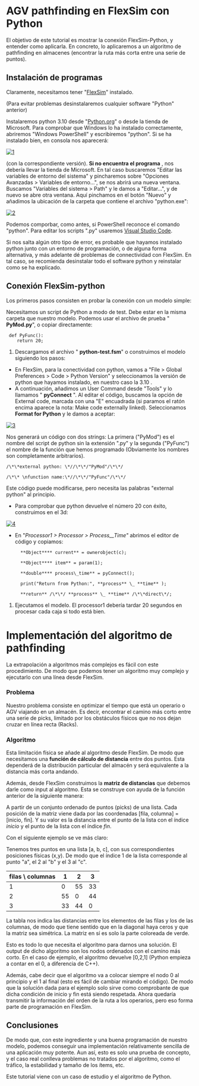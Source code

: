 # AGV pathfinding en FlexSim con Python

El objetivo de este tutorial es mostrar la conexión FlexSim-Python, y entender como aplicarla. En concreto, lo aplicaremos a un algoritmo de pathfinding en almacenes (encontrar la ruta más corta entre una serie de puntos).

## Instalación de programas

Claramente, necesitamos tener "[FlexSim](https://www.flexsim.com/es/flexsim/)" instalado.

(Para evitar problemas desinstalaremos cualquier software "Python" anterior)

Instalaremos python 3.10 desde "[Python.org](https://www.python.org/downloads/)" o desde la tienda de Microsoft. Para comprobar que Windows lo ha instalado correctamente, abriremos "Windows PowerShell" y escribiremos "python". Si se ha instalado bien, en consola nos aparecerá:

[![1](https://i.ibb.co/HXnMc3m/Captura.png "1")](https://i.ibb.co/HXnMc3m/Captura.png "1")

(con la correspondiente versión). **Si no encuentra el programa** , nos debería llevar la tienda de Microsoft. En tal caso buscaremos "Editar las variables de entorno del sistema" y pincharemos sobre "Opciones Avanzadas \> Variables de entorno…", se nos abrirá una nueva ventana. Buscamos "Variables del sistema \> Path" y le damos a "Editar…", y de nuevo se abre otra ventana. Aquí pinchamos en el botón "Nuevo" y añadimos la ubicación de la carpeta que contiene el archivo "python.exe":

[![2](https://i.ibb.co/8cCPvZF/Captur3a.png "2")](https://i.ibb.co/8cCPvZF/Captur3a.png "2")

Podemos comporbar, como antes, si PowerShell reconoce el comando "python". Para editar los scripts ".py" usaremos [Visual Studio Code](https://code.visualstudio.com/).

Si nos salta algún otro tipo de error, es probable que hayamos instalado python junto con un entorno de programación, o de alguna forma alternativa, y más adelante dé problemas de connectividad con FlexSim. En tal caso, se recomienda desinstalar todo el software python y reinstalar como se ha explicado.

## Conexión FlexSim-python

Los primeros pasos consisten en probar la conexión con un modelo simple:

Necesitamos un script de Python a modo de test. Debe estar en la misma carpeta que nuestro modelo. Podemos usar el archivo de prueba " **PyMod.py**", o copiar directamente:

     def PyFunc():
        return 20;

1. Descargamos el archivo " **python-test.fsm**" o construimos el modelo siguiendo los pasos:

- En FlexSim, para la conectividad con python, vamos a "File \> Global Preferences \> Code \> Python Version" y seleccionamos la versión de python que hayamos instalado, en nuestro caso la 3.10 .
- A continuación, añadimos un User Command desde "Tools" y lo llamamos " **pyConnect** ". Al editar el código, buscamos la opción de External code, marcada con una "E" encuadrada (si paramos el ratón encima aparece la nota: Make code externally linked). Seleccionamos **Format for Python** y le damos a aceptar:

[![3](https://i.ibb.co/c8ZYJJ3/Captu4ra.png "3")](https://i.ibb.co/c8ZYJJ3/Captu4ra.png "3")

Nos generará un código con dos strings: La primera ("PyMod") es el nombre del script de python sin la extensión ".py" y la segunda ("PyFunc") el nombre de la función que hemos programado (Obviamente los nombres son completamente arbitrarios).

    /\*\*external python: \*//\*\*/"PyMod"/\*\*/

    /\*\* \nfunction name:\*//\*\*/"PyFunc"/\*\*/

Este código puede modificarse, pero necesita las palabras "external python" al principio.

- Para comprobar que python devuelve el número 20 con éxito, construimos en el 3d:

[![4](https://i.ibb.co/r2kvwCr/Captura5.png "4")](https://i.ibb.co/r2kvwCr/Captura5.png "4")

- En "_Processor1 \> Processor \> Process__Time"_ abrimos el editor de código y copiamos:

        **Object**** current** = ownerobject(c);

        **Object**** item** = param(1);

        **double**** process\_time** = pyConnect();

        print("Return from Python:", **process** \_ **time** );

        **return** /\*\*/ **process** \_ **time** /\*\*direct\*/;

1. Ejecutamos el modelo. El processor1 debería tardar 20 segundos en procesar cada caja si todo está bien.

# Implementación del algoritmo de pathfinding

La extrapolación a algoritmos más complejos es fácil con este procedimiento. De modo que podemos tener un algoritmo muy complejo y ejecutarlo con una línea desde FlexSim.

### Problema

Nuestro problema consiste en optimizar el tiempo que está un operario o AGV viajando en un almacén. Es decir, encontrar el camino más corto entre una serie de picks, limitado por los obstáculos físicos que no nos dejan cruzar en línea recta (Racks).

### Algoritmo

Esta limitación física se añade al algoritmo desde FlexSim. De modo que necesitamos una **función de cálculo de distancia** entre dos puntos. Esta dependerá de la distribución particular del almacén y será equivalente a la distancia más corta andando.

Además, desde FlexSim construimos la **matriz de distancias** que debemos darle como input al algoritmo. Esta se construye con ayuda de la función anterior de la siguiente manera:

A partir de un conjunto ordenado de puntos (picks) de una lista. Cada posición de la matriz viene dada por las coordenadas [fila, columna] = [inicio, fin]. Y su valor es la distancia entre el punto de la lista con el índice _inicio_ y el punto de la lista con el índice _fin_.

Con el siguiente ejemplo se ve más claro:

Tenemos tres puntos en una lista [a, b, c], con sus correspondientes posiciones físicas (x,y). De modo que el índice 1 de la lista corresponde al punto "a", el 2 al "b" y el 3 al "c".

| filas \ columnas | 1 | 2 | 3 |
| --- | --- | --- | --- |
| 1 | 0 | 55 | 33 |
| 2 | 55 | 0 | 44 |
| 3 | 33 | 44 | 0 |

La tabla nos indica las distancias entre los elementos de las filas y los de las columnas, de modo que tiene sentido que en la diagonal haya ceros y que la matriz sea simétrica. La matriz en sí es solo la parte coloreada de verde.

Esto es todo lo que necesita el algoritmo para darnos una solución. El output de dicho algoritmo son los nodos ordenados con el camino más corto. En el caso de ejemplo, el algoritmo devuelve [0,2,1] (Python empieza a contar en el 0, a diferencia de C++).

Además, cabe decir que el algoritmo va a colocar siempre el nodo 0 al principio y el 1 al final (esto es fácil de cambiar mirando el código). De modo que la solución dada para el ejemplo solo sirve como comprobante de que dicha condición de inicio y fin está siendo respetada. Ahora quedaría transmitir la información del orden de la ruta a los operarios, pero eso forma parte de programación en FlexSim.

## Conclusiones

De modo que, con este ingrediente y una buena programación de nuestro modelo, podemos conseguir una implementación relativamente sencilla de una aplicación muy potente. Aun así, esto es solo una prueba de concepto, y el caso real conlleva problemas no tratados por el algoritmo, como el tráfico, la estabilidad y tamaño de los ítems, etc.

Este tutorial viene con un caso de estudio y el algoritmo de Python.
